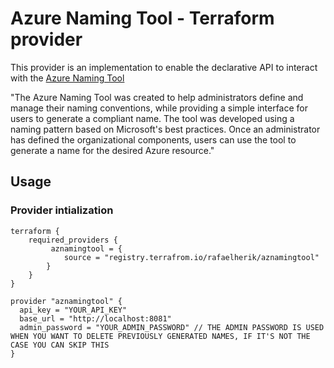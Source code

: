 # Azure Naming Tool - Terraform provider

This provider is an implementation to enable the declarative API to interact with the [Azure Naming Tool](https://github.com/mspnp/AzureNamingTool)

"The Azure Naming Tool was created to help administrators define and manage their naming conventions, while providing a simple interface for users to generate a compliant name. The tool was developed using a naming pattern based on Microsoft's best practices. Once an administrator has defined the organizational components, users can use the tool to generate a name for the desired Azure resource."



## Usage


### Provider intialization

```hcl
terraform {
    required_providers {
         aznamingtool = {
            source = "registry.terrafrom.io/rafaelherik/aznamingtool"
        }
    }
}

provider "aznamingtool" {
  api_key = "YOUR_API_KEY"
  base_url = "http://localhost:8081"
  admin_password = "YOUR_ADMIN_PASSWORD" // THE ADMIN PASSWORD IS USED WHEN YOU WANT TO DELETE PREVIOUSLY GENERATED NAMES, IF IT'S NOT THE CASE YOU CAN SKIP THIS
}

```